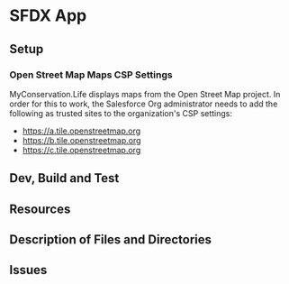 # SFDX App

## Setup
### Open Street Map Maps CSP Settings
MyConservation.Life displays maps from the Open Street Map project.
In order for this to work, the Salesforce Org administrator needs to add the following
as trusted sites to the organization's CSP settings:

- https://a.tile.openstreetmap.org
- https://b.tile.openstreetmap.org
- https://c.tile.openstreetmap.org

## Dev, Build and Test

## Resources

## Description of Files and Directories

## Issues
